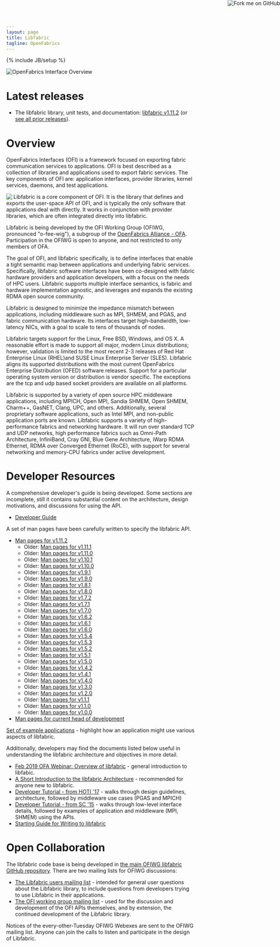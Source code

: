 ```yaml
---
layout: page
title: Libfabric
tagline: OpenFabrics
---
```

{% include JB/setup %}

<a href="https://github.com/ofiwg/libfabric"><img style="position: absolute; top: 0; right: 0; border: 0;"
src="https://camo.githubusercontent.com/652c5b9acfaddf3a9c326fa6bde407b87f7be0f4/68747470733a2f2f73332e616d617a6f6e6177732e636f6d2f6769746875622f726962626f6e732f666f726b6d655f72696768745f6f72616e67655f6666373630302e706e67"
alt="Fork me on GitHub"
data-canonical-src="https://s3.amazonaws.com/github/ribbons/forkme_right_orange_ff7600.png"></a>

![OpenFabrics Interface Overview](images/openfabric-interfaces-overview.png)


Latest releases
===============

* The libfabric library, unit tests, and documentation: [libfabric v1.11.2](https://github.com/ofiwg/libfabric/releases/tag/v1.11.2) (or [see all prior releases](https://github.com/ofiwg/libfabric/releases/)).


Overview
========

OpenFabrics Interfaces (OFI) is a framework focused on exporting fabric communication services to applications.  OFI is best described as a collection of libraries and applications used to export fabric services.  The key components of OFI are: application interfaces, provider libraries, kernel services, daemons, and test applications. 

<img align="left" src="images/ofa-logo.png">Libfabric is a core component of OFI.  It is the library that defines and exports the user-space API of OFI, and is typically the only software that applications deal with directly.  It works in conjunction with provider libraries, which are often integrated directly into libfabric.

Libfabric is being developed by the OFI Working Group (OFIWG, pronounced "o-fee-wig"), a subgroup of the [OpenFabrics Alliance - OFA](http://www.openfabrics.org/).  Participation in the OFIWG is open to anyone, and not restricted to only members of OFA.

The goal of OFI, and libfabric specifically, is to define interfaces that enable a tight semantic map between applications and underlying fabric services.  Specifically, libfabric software interfaces have been co-designed with fabric hardware providers and application developers, with a focus on the needs of HPC users.  Libfabric supports multiple interface semantics, is fabric and hardware implementation agnostic, and leverages and expands the existing RDMA open source community.

Libfabric is designed to minimize the impedance mismatch between applications, including middleware such as MPI, SHMEM, and PGAS, and fabric communication hardware.  Its interfaces target high-bandwidth, low-latency NICs, with a goal to scale to tens of thousands of nodes.

Libfabric targets support for the Linux, Free BSD, Windows, and OS X.  A reasonable effort is made to support all major, modern Linux distributions; however, validation is limited to the most recent 2-3 releases of Red Hat Enterprise Linux (RHEL)and SUSE Linux Enterprise Server (SLES).  Libfabric aligns its supported distributions with the most current OpenFabrics Enterprise Distribution (OFED) software releases.  Support for a particular operating system version or distribution is vendor specific.  The exceptions are the tcp and udp based socket providers are available on all platforms.

Libfabric is supported by a variety of open source HPC middleware applications, including MPICH, Open MPI, Sandia SHMEM, Open SHMEM, Charm++, GasNET, Clang, UPC, and others.  Additionally, several proprietary software applications, such as Intel MPI, and non-public application ports are known.  Libfabric supports a variety of high-performance fabrics and networking hardware.  It will run over standard TCP and UDP networks, high performance fabrics such as Omni-Path Architecture, InfiniBand, Cray GNI, Blue Gene Architecture, iWarp RDMA Ethernet, RDMA over Converged Ethernet (RoCE), with support for several networking and memory-CPU fabrics under active development.

Developer Resources
===================

A comprehensive developer's guide is being developed.  Some sections are incomplete, still it contains substantial content on the architecture, design motivations, and discussions for using the API.

* [Developer Guide](https://github.com/ofiwg/ofi-guide/blob/master/OFIGuide.md)

A set of man pages have been carefully written to specify the libfabric API.

* [Man pages for v1.11.2](v1.11.2/man/)
  * Older: [Man pages for v1.11.1](v1.11.1/man/)
  * Older: [Man pages for v1.11.0](v1.11.0/man/)
  * Older: [Man pages for v1.10.1](v1.10.1/man/)
  * Older: [Man pages for v1.10.0](v1.10.0/man/)
  * Older: [Man pages for v1.9.1](v1.9.1/man/)
  * Older: [Man pages for v1.9.0](v1.9.0/man/)
  * Older: [Man pages for v1.8.1](v1.8.1/man/)
  * Older: [Man pages for v1.8.0](v1.8.0/man/)
  * Older: [Man pages for v1.7.2](v1.7.2/man/)
  * Older: [Man pages for v1.7.1](v1.7.1/man/)
  * Older: [Man pages for v1.7.0](v1.7.0/man/)
  * Older: [Man pages for v1.6.2](v1.6.2/man/)
  * Older: [Man pages for v1.6.1](v1.6.1/man/)
  * Older: [Man pages for v1.6.0](v1.6.0/man/)
  * Older: [Man pages for v1.5.4](v1.5.4/man/)
  * Older: [Man pages for v1.5.3](v1.5.3/man/)
  * Older: [Man pages for v1.5.2](v1.5.2/man/)
  * Older: [Man pages for v1.5.1](v1.5.1/man/)
  * Older: [Man pages for v1.5.0](v1.5.0/man/)
  * Older: [Man pages for v1.4.2](v1.4.2/man/)
  * Older: [Man pages for v1.4.1](v1.4.1/man/)
  * Older: [Man pages for v1.4.0](v1.4.0/man/)
  * Older: [Man pages for v1.3.0](v1.3.0/man/)
  * Older: [Man pages for v1.2.0](v1.2.0/man/)
  * Older: [Man pages for v1.1.1](v1.1.1/man/)
  * Older: [Man pages for v1.1.0](v1.1.0/man/)
  * Older: [Man pages for v1.0.0](v1.0.0/man/)
* [Man pages for current head of development](master/man/)

[Set of example applications](https://github.com/ofiwg/fabtests) - highlight how an application might use various aspects of libfabric.

Additionally, developers may find the documents listed below useful in understanding the libfabric architecture and objectives in more detail.

* [Feb 2019 OFA Webinar: Overview of libfabric](https://www.slideshare.net/seanhefty/ofi-overview-2019-webinar) - general introduction to libfabic.
* [A Short Introduction to the libfabric Architecture](https://www.slideshare.net/seanhefty/ofi-overview) - recommended for anyone new to libfabric.
* [Developer Tutorial - from HOTI '17](https://www.slideshare.net/seanhefty/2017-ofihotitutorial) - walks through design guidelines, architecture, followed by middleware use cases (PGAS and MPICH)
* [Developer Tutorial - from SC '15](https://www.slideshare.net/dgoodell/ofi-libfabric-tutorial) - walks through low-level interface details, followed by examples of application and middleware (MPI, SHMEM) using the APIs.
* [Starting Guide for Writing to libfabric](https://www.slideshare.net/JianxinXiong/getting-started-with-libfabric)


Open Collaboration
==================

The libfabric code base is being developed in [the main OFIWG libfabric GitHub repository](https://github.com/ofiwg/libfabric).  There are two mailing lists for OFIWG discussions:

* [The Libfabric users mailing list](http://lists.openfabrics.org/mailman/listinfo/libfabric-users) - intended for general user questions about the Libfabric library, to include questions from developers trying to use Libfabric in their applications.
* [The OFI working group mailing list](http://lists.openfabrics.org/mailman/listinfo/ofiwg) - used for the discussion and development of the OFI APIs themselves, and by extension, the continued development of the Libfabric library.

Notices of the every-other-Tuesday OFIWG Webexes are sent to the OFIWG mailing list.  Anyone can join the calls to listen and participate in the design of Libfabric.

